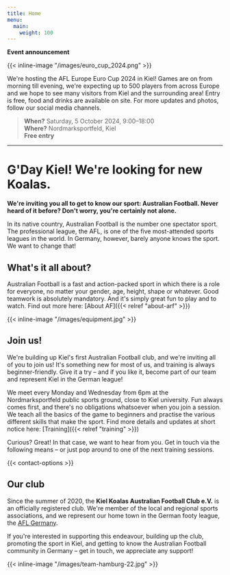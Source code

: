 ```yaml
---
title: Home
menu:
  main:
    weight: 100
---
```


**Event announcement**

{{< inline-image "/images/euro_cup_2024.png" >}}

We're hosting the AFL Europe Euro Cup 2024 in Kiel!
Games are on from morning till evening,
we're expecting up to 500 players from across Europe
and we hope to see many visitors 
from Kiel and the surrounding area!
Entry is free,
food and drinks are available on site.
For more updates and photos, follow our social media channels.

> **When?** Saturday, 5 October 2024, 9:00–18:00  
> **Where?** Nordmarksportfeld, Kiel  
> **Free entry**

---

# G'Day Kiel! We're looking for new Koalas.

**We're inviting you all to get to know our sport: Australian Football.
Never heard of it before? Don't worry, you're certainly not alone.**

In its native country, Australian Football is the number one spectator sport.
The professional league, the AFL,
is one of the five most-attended sports leagues in the world.
In Germany, however, barely anyone knows the sport.
We want to change that!

## What's it all about?

Australian Football is a fast and action-packed sport
in which there is a role for everyone,
no matter your gender, age, height, shape or whatever.
Good teamwork is absolutely mandatory.
And it's simply great fun to play and to watch.
Find out more here: [About AF]({{< relref "about-arf" >}})

{{< inline-image "/images/equipment.jpg" >}}

## Join us!

We're building up Kiel's first Australian Football club,
and we're inviting all of you to join us!
It's something new for most of us,
and training is always beginner-friendly.
Give it a try – and if you like it, become part of our team
and represent Kiel in the German league!

We meet every Monday and Wednesday from 6pm
at the Nordmarksportfeld public sports ground, close to Kiel university.
Fun always comes first,
and there's no obligations whatsoever when you join a session.
We teach all the basics of the game to beginners
and practise the various different skills that make the sport.
Find more details and updates at short notice here:
[Training]({{< relref "training" >}})

Curious? Great!
In that case, we want to hear from you.
Get in touch via the following means –
or just pop around to one of the next training sessions.

{{< contact-options >}}

## Our club

Since the summer of 2020,
the **Kiel Koalas Australian Football Club e.V.**
is an officially registered club.
We're member of the local and regional sports associations,
and we represent our home town in the German footy league, the [AFL Germany](http://www.aflg.de/).

If you're interested in supporting this endeavour,
building up the club, promoting the sport in Kiel,
and getting to know the Australian Football community in Germany –
get in touch, we appreciate any support!

{{< inline-image "/images/team-hamburg-22.jpg" >}}
